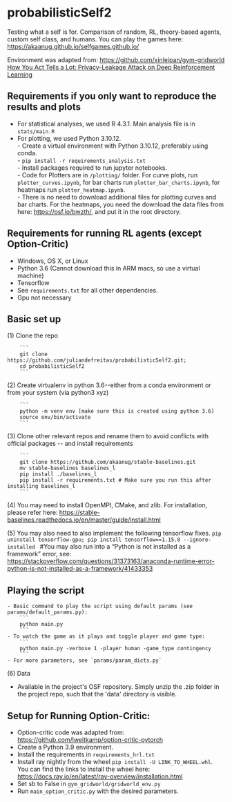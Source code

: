 # probabilisticSelf2

Testing what a self is for. Comparison of random, RL, theory-based agents, custom self class, and humans. You can play the games here: https://akaanug.github.io/selfgames.github.io/

Environment was adapted from: https://github.com/xinleipan/gym-gridworld
[How You Act Tells a Lot: Privacy-Leakage Attack on Deep Reinforcement Learning](https://arxiv.org/abs/1904.11082)

## Requirements if you only want to reproduce the results and plots
- For statistical analyses, we used R 4.3.1. Main analysis file is in `stats/main.R`
- For plotting, we used Python 3.10.12.\
        - Create a virtual environment with Python 3.10.12, preferably using conda.\
        - `pip install -r requirements_analysis.txt` \
        - Install packages required to run jupyter notebooks. \
        - Code for Plotters are in `/plotting/` folder. For curve plots, run `plotter_curves.ipynb`, for bar charts run `plotter_bar_charts.ipynb`, for heatmaps run `plotter_heatmap.ipynb`. \
        - There is no need to download additional files for plotting curves and bar charts. For the heatmaps, you need the download the data files from here: https://osf.io/bwzth/, and put it in the root directory.

## Requirements for running RL agents (except Option-Critic)

- Windows, OS X, or Linux 
- Python 3.6 (Cannot download this in ARM macs, so use a virtual machine)
- Tensorflow
- See `requirements.txt` for all other dependencies. 
- Gpu not necessary

##  Basic set up
(1) Clone the repo

        ```
        git clone https://github.com/juliandefreitas/probabilisticSelf2.git;
        cd probabilisticSelf2
        ```

(2) Create virtualenv in python 3.6--either from a conda environment or from your system (via python3 xyz)

        ```
        python -m venv env [make sure this is created using python 3.6]
        source env/bin/activate
        ```

(3) Clone other relevant repos and rename them to avoid conflicts with official packages -- and install requirements

        ```
        git clone https://github.com/akaanug/stable-baselines.git
        mv stable-baselines baselines_l 
        pip install ./baselines_l
        pip install -r requirements.txt # Make sure you run this after installing baselines_l
        ```
(4) You may need to install OpenMPI, CMake, and zlib. For installation, please refer here: https://stable-baselines.readthedocs.io/en/master/guide/install.html

(5) You may also need to also implement the following tensorflow fixes.
        ```
        pip uninstall tensorflow-gpu;
        pip install tensorflow==1.15.0 --ignore-installed 
        ```
        #You may also run into a “Python is not installed as a framework” error, see: https://stackoverflow.com/questions/31373163/anaconda-runtime-error-python-is-not-installed-as-a-framework/41433353

##  Playing the script 

    - Basic command to play the script using default params (see params/default_params.py):
        ```
        python main.py 
        ```
    - To watch the game as it plays and toggle player and game type:
        ```
        python main.py -verbose 1 -player human -game_type contingency
        ```
    - For more parameters, see `params/param_dicts.py`

(6) Data
- Available in the project's OSF repository. Simply unzip the .zip folder in the project repo, such that the 'data' directory is visible. 


## Setup for Running Option-Critic:
- Option-critic code was adapted from: https://github.com/lweitkamp/option-critic-pytorch
- Create a Python 3.9 environment.
- Install the requirements in `requirements_hrl.txt`
- Install ray nightly from the wheel `pip install -U LINK_TO_WHEEL.whl`. You can find the links to install the wheel here: https://docs.ray.io/en/latest/ray-overview/installation.html
- Set sb to False in `gym_gridworld/gridworld_env.py`
- Run `main_option_critic.py` with the desired parameters.
